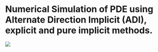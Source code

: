 # Numerical Simulation of PDE using Alternate Direction Implicit (ADI), explicit and pure implicit methods.
![](https://entzg7xu07zj4yp.m.pipedream.net)
